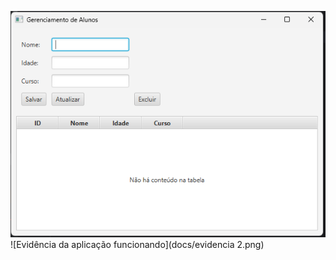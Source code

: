 ![Evidência da aplicação funcionando](docs/evidencia.png)
![Evidência da aplicação funcionando](docs/evidencia 2.png)
